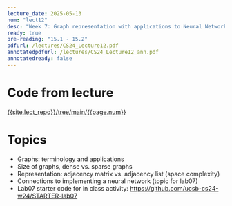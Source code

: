 ```yaml
---
lecture_date: 2025-05-13
num: "lect12"
desc: "Week 7: Graph representation with applications to Neural Networks"
ready: true
pre-reading: "15.1 - 15.2"
pdfurl: /lectures/CS24_Lecture12.pdf
annotatedpdfurl: /lectures/CS24_Lecture12_ann.pdf
annotatedready: false
---
```


# Code from lecture
[{{site.lect_repo}}/tree/main/{{page.num}}]({{site.lect_repo}}/tree/main/{{page.num}})

# Topics
* Graphs: terminology and applications
* Size of graphs, dense vs. sparse graphs
* Representation: adjacency matrix vs. adjacency list (space complexity)
* Connections to implementing a neural network (topic for lab07)
* Lab07 starter code for in class activity: <https://github.com/ucsb-cs24-w24/STARTER-lab07>


